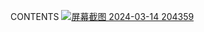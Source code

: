 CONTENTS
[
![屏幕截图 2024-03-14 204359](https://github.com/user-attachments/assets/1ac7c94e-99ba-42e7-85f3-a8c81792e517)
](url)